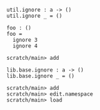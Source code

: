 ```unison
util.ignore : a -> ()
util.ignore _ = ()

foo : ()
foo =
  ignore 3
  ignore 4
```

```ucm
scratch/main> add
```

```unison
lib.base.ignore : a -> ()
lib.base.ignore _ = ()
```

```ucm
scratch/main> add
scratch/main> edit.namespace
scratch/main> load
```
